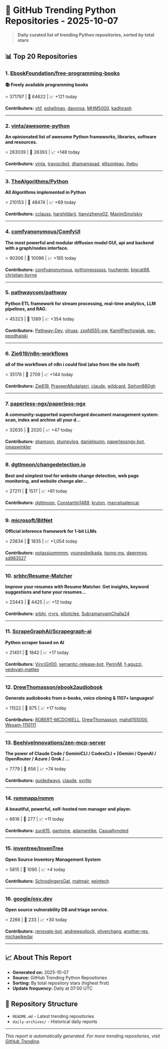 # 🐍 GitHub Trending Python Repositories - 2025-10-07

> **Daily curated list of trending Python repositories, sorted by total stars**

## 📊 Top 20 Repositories

### 1. [EbookFoundation/free-programming-books](https://github.com/EbookFoundation/free-programming-books)

**📚 Freely available programming books**

⭐ 371797 | 🍴 64622 | 📈 +121 today

**Contributors:** [vhf](https://github.com/vhf), [eshellman](https://github.com/eshellman), [davorpa](https://github.com/davorpa), [MHM5000](https://github.com/MHM5000), [kadhirash](https://github.com/kadhirash)

---

### 2. [vinta/awesome-python](https://github.com/vinta/awesome-python)

**An opinionated list of awesome Python frameworks, libraries, software and resources.**

⭐ 263039 | 🍴 26393 | 📈 +148 today

**Contributors:** [vinta](https://github.com/vinta), [traviscibot](https://github.com/traviscibot), [dhamaniasad](https://github.com/dhamaniasad), [ellisonleao](https://github.com/ellisonleao), [ihebu](https://github.com/ihebu)

---

### 3. [TheAlgorithms/Python](https://github.com/TheAlgorithms/Python)

**All Algorithms implemented in Python**

⭐ 210153 | 🍴 48474 | 📈 +69 today

**Contributors:** [cclauss](https://github.com/cclauss), [harshildarji](https://github.com/harshildarji), [tianyizheng02](https://github.com/tianyizheng02), [MaximSmolskiy](https://github.com/MaximSmolskiy)

---

### 4. [comfyanonymous/ComfyUI](https://github.com/comfyanonymous/ComfyUI)

**The most powerful and modular diffusion model GUI, api and backend with a graph/nodes interface.**

⭐ 90306 | 🍴 10096 | 📈 +185 today

**Contributors:** [comfyanonymous](https://github.com/comfyanonymous), [pythongosssss](https://github.com/pythongosssss), [huchenlei](https://github.com/huchenlei), [bigcat88](https://github.com/bigcat88), [christian-byrne](https://github.com/christian-byrne)

---

### 5. [pathwaycom/pathway](https://github.com/pathwaycom/pathway)

**Python ETL framework for stream processing, real-time analytics, LLM pipelines, and RAG.**

⭐ 45323 | 🍴 1389 | 📈 +354 today

**Contributors:** [Pathway-Dev](https://github.com/Pathway-Dev), [olruas](https://github.com/olruas), [zxqfd555-pw](https://github.com/zxqfd555-pw), [KamilPiechowiak](https://github.com/KamilPiechowiak), [pw-ppodhajski](https://github.com/pw-ppodhajski)

---

### 6. [Zie619/n8n-workflows](https://github.com/Zie619/n8n-workflows)

**all of the workflows of n8n i could find (also from the site itself)**

⭐ 35176 | 🍴 2709 | 📈 +144 today

**Contributors:** [Zie619](https://github.com/Zie619), [PraveenMudalgeri](https://github.com/PraveenMudalgeri), [claude](https://github.com/claude), [wildcard](https://github.com/wildcard), [Siphon880gh](https://github.com/Siphon880gh)

---

### 7. [paperless-ngx/paperless-ngx](https://github.com/paperless-ngx/paperless-ngx)

**A community-supported supercharged document management system: scan, index and archive all your d...**

⭐ 32635 | 🍴 2020 | 📈 +47 today

**Contributors:** [shamoon](https://github.com/shamoon), [stumpylog](https://github.com/stumpylog), [danielquinn](https://github.com/danielquinn), [paperlessngx-bot](https://github.com/paperlessngx-bot), [jonaswinkler](https://github.com/jonaswinkler)

---

### 8. [dgtlmoon/changedetection.io](https://github.com/dgtlmoon/changedetection.io)

**Best and simplest tool for website change detection, web page monitoring, and website change aler...**

⭐ 27211 | 🍴 1517 | 📈 +81 today

**Contributors:** [dgtlmoon](https://github.com/dgtlmoon), [Constantin1489](https://github.com/Constantin1489), [kruton](https://github.com/kruton), [marceloalencar](https://github.com/marceloalencar)

---

### 9. [microsoft/BitNet](https://github.com/microsoft/BitNet)

**Official inference framework for 1-bit LLMs**

⭐ 23834 | 🍴 1835 | 📈 +1,054 today

**Contributors:** [potassiummmm](https://github.com/potassiummmm), [younesbelkada](https://github.com/younesbelkada), [tsong-ms](https://github.com/tsong-ms), [dawnmsg](https://github.com/dawnmsg), [sd983527](https://github.com/sd983527)

---

### 10. [srbhr/Resume-Matcher](https://github.com/srbhr/Resume-Matcher)

**Improve your resumes with Resume Matcher. Get insights, keyword suggestions and tune your resumes...**

⭐ 23443 | 🍴 4425 | 📈 +12 today

**Contributors:** [srbhr](https://github.com/srbhr), [rrvrs](https://github.com/rrvrs), [elliotclee](https://github.com/elliotclee), [SubramanyamChalla24](https://github.com/SubramanyamChalla24)

---

### 11. [ScrapeGraphAI/Scrapegraph-ai](https://github.com/ScrapeGraphAI/Scrapegraph-ai)

**Python scraper based on AI**

⭐ 21451 | 🍴 1842 | 📈 +17 today

**Contributors:** [VinciGit00](https://github.com/VinciGit00), [semantic-release-bot](https://github.com/semantic-release-bot), [PeriniM](https://github.com/PeriniM), [f-aguzzi](https://github.com/f-aguzzi), [vedovati-matteo](https://github.com/vedovati-matteo)

---

### 12. [DrewThomasson/ebook2audiobook](https://github.com/DrewThomasson/ebook2audiobook)

**Generate audiobooks from e-books, voice cloning & 1107+ languages!**

⭐ 11522 | 🍴 875 | 📈 +17 today

**Contributors:** [ROBERT-MCDOWELL](https://github.com/ROBERT-MCDOWELL), [DrewThomasson](https://github.com/DrewThomasson), [mahdi155000](https://github.com/mahdi155000), [Wesam-1110111](https://github.com/Wesam-1110111)

---

### 13. [BeehiveInnovations/zen-mcp-server](https://github.com/BeehiveInnovations/zen-mcp-server)

**The power of Claude Code / GeminiCLI / CodexCLI + [Gemini / OpenAI / OpenRouter / Azure / Grok / ...**

⭐ 7779 | 🍴 656 | 📈 +74 today

**Contributors:** [guidedways](https://github.com/guidedways), [claude](https://github.com/claude), [svnlto](https://github.com/svnlto)

---

### 14. [rommapp/romm](https://github.com/rommapp/romm)

**A beautiful, powerful, self-hosted rom manager and player.**

⭐ 6616 | 🍴 277 | 📈 +11 today

**Contributors:** [zurdi15](https://github.com/zurdi15), [gantoine](https://github.com/gantoine), [adamantike](https://github.com/adamantike), [Casuallynoted](https://github.com/Casuallynoted)

---

### 15. [inventree/InvenTree](https://github.com/inventree/InvenTree)

**Open Source Inventory Management System**

⭐ 5815 | 🍴 1090 | 📈 +4 today

**Contributors:** [SchrodingersGat](https://github.com/SchrodingersGat), [matmair](https://github.com/matmair), [eeintech](https://github.com/eeintech)

---

### 16. [google/osv.dev](https://github.com/google/osv.dev)

**Open source vulnerability DB and triage service.**

⭐ 2266 | 🍴 233 | 📈 +30 today

**Contributors:** [renovate-bot](https://github.com/renovate-bot), [andrewpollock](https://github.com/andrewpollock), [oliverchang](https://github.com/oliverchang), [another-rex](https://github.com/another-rex), [michaelkedar](https://github.com/michaelkedar)

---


## 📈 About This Report

- **Generated on:** 2025-10-07
- **Source:** GitHub Trending Python Repositories
- **Sorting:** By total repository stars (highest first)
- **Update frequency:** Daily at 07:00 UTC

## 🔗 Repository Structure

- `README.md` - Latest trending repositories
- `daily-archives/` - Historical daily reports

---

*This report is automatically generated. For more trending repositories, visit [GitHub Trending](https://github.com/trending/python).*
